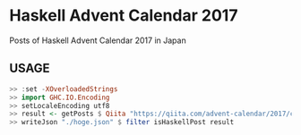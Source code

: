 # Haskell Advent Calendar 2017
Posts of Haskell Advent Calendar 2017 in Japan

## USAGE

```haskell
>> :set -XOverloadedStrings
>> import GHC.IO.Encoding
>> setLocaleEncoding utf8
>> result <- getPosts $ Qiita "https://qiita.com/advent-calendar/2017/calendars"
>> writeJson "./hoge.json" $ filter isHaskellPost result
```
